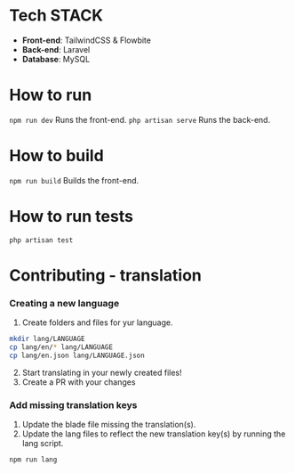 # Tech STACK
* **Front-end**: TailwindCSS & Flowbite
* **Back-end**: Laravel
* **Database**: MySQL

# How to run
`npm run dev`
Runs the front-end.
`php artisan serve` Runs the back-end.

# How to build
`npm run build`
Builds the front-end.

# How to run tests
`php artisan test`

# Contributing - translation
### Creating a new language
1. Create folders and files for yur language.
```bash
mkdir lang/LANGUAGE
cp lang/en/* lang/LANGUAGE
cp lang/en.json lang/LANGUAGE.json
```
2. Start translating in your newly created files!
3. Create a PR with your changes

### Add missing translation keys
1. Update the blade file missing the translation(s).
2. Update the lang files to reflect the new translation key(s) by running the lang script.
```bash
npm run lang
```
